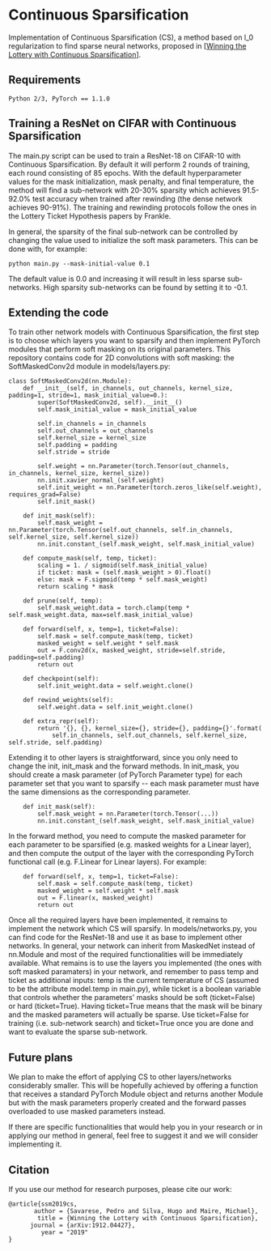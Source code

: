 # Continuous Sparsification

Implementation of Continuous Sparsification (CS), a method based on l_0 regularization to find sparse neural networks, proposed in [[Winning the Lottery with Continuous Sparsification](https://arxiv.org/abs/1912.04427)].

## Requirements
```
Python 2/3, PyTorch == 1.1.0
```
## Training a ResNet on CIFAR with Continuous Sparsification

The main.py script can be used to train a ResNet-18 on CIFAR-10 with Continuous Sparsification. By default it will perform 2 rounds of training, each round consisting of 85 epochs. With the default hyperparameter values for the mask initialization, mask penalty, and final temperature, the method will find a sub-network with 20-30% sparsity which achieves 91.5-92.0% test accuracy when trained after rewinding (the dense network achieves 90-91%). The training and rewinding protocols follow the ones in the Lottery Ticket Hypothesis papers by Frankle.

In general, the sparsity of the final sub-network can be controlled by changing the value used to initialize the soft mask parameters. This can be done with, for example:

```
python main.py --mask-initial-value 0.1
```

The default value is 0.0 and increasing it will result in less sparse sub-networks. High sparsity sub-networks can be found by setting it to -0.1.

## Extending the code

To train other network models with Continuous Sparsification, the first step is to choose which layers you want to sparsify and then implement PyTorch modules that perform soft masking on its original parameters. This repository contains code for 2D convolutions with soft masking: the SoftMaskedConv2d module in models/layers.py:

```
class SoftMaskedConv2d(nn.Module):
    def __init__(self, in_channels, out_channels, kernel_size, padding=1, stride=1, mask_initial_value=0.):
        super(SoftMaskedConv2d, self).__init__()
        self.mask_initial_value = mask_initial_value
        
        self.in_channels = in_channels
        self.out_channels = out_channels    
        self.kernel_size = kernel_size
        self.padding = padding
        self.stride = stride
        
        self.weight = nn.Parameter(torch.Tensor(out_channels, in_channels, kernel_size, kernel_size))
        nn.init.xavier_normal_(self.weight)
        self.init_weight = nn.Parameter(torch.zeros_like(self.weight), requires_grad=False)
        self.init_mask()
        
    def init_mask(self):
        self.mask_weight = nn.Parameter(torch.Tensor(self.out_channels, self.in_channels, self.kernel_size, self.kernel_size))
        nn.init.constant_(self.mask_weight, self.mask_initial_value)

    def compute_mask(self, temp, ticket):
        scaling = 1. / sigmoid(self.mask_initial_value)
        if ticket: mask = (self.mask_weight > 0).float()
        else: mask = F.sigmoid(temp * self.mask_weight)
        return scaling * mask      
        
    def prune(self, temp):
        self.mask_weight.data = torch.clamp(temp * self.mask_weight.data, max=self.mask_initial_value)   

    def forward(self, x, temp=1, ticket=False):
        self.mask = self.compute_mask(temp, ticket)
        masked_weight = self.weight * self.mask
        out = F.conv2d(x, masked_weight, stride=self.stride, padding=self.padding)        
        return out
        
    def checkpoint(self):
        self.init_weight.data = self.weight.clone()       
        
    def rewind_weights(self):
        self.weight.data = self.init_weight.clone()

    def extra_repr(self):
        return '{}, {}, kernel_size={}, stride={}, padding={}'.format(
            self.in_channels, self.out_channels, self.kernel_size, self.stride, self.padding)
```

Extending it to other layers is straightforward, since you only need to change the init, init_mask and the forward methods. In init_mask, you should create a mask parameter (of PyTorch Parameter type) for each parameter set that you want to sparsify -- each mask parameter must have the same dimensions as the corresponding parameter.

```
    def init_mask(self):
        self.mask_weight = nn.Parameter(torch.Tensor(...))
        nn.init.constant_(self.mask_weight, self.mask_initial_value)
```

In the forward method, you need to compute the masked parameter for each parameter to be sparsified (e.g. masked weights for a Linear layer), and then compute the output of the layer with the corresponding PyTorch functional call (e.g. F.Linear for Linear layers). For example:

```
    def forward(self, x, temp=1, ticket=False):
        self.mask = self.compute_mask(temp, ticket)
        masked_weight = self.weight * self.mask
        out = F.linear(x, masked_weight)        
        return out
```

Once all the required layers have been implemented, it remains to implement the network which CS will sparsify. In models/networks.py, you can find code for the ResNet-18 and use it as base to implement other networks. In general, your network can inherit from MaskedNet instead of nn.Module and most of the required functionalities will be immediately available. What remains is to use the layers you implemented (the ones with soft masked paramaters) in your network, and remember to pass temp and ticket as additional inputs: temp is the current temperature of CS (assumed to be the attribute model.temp in main.py), while ticket is a boolean variable that controls whether the parameters' masks should be soft (ticket=False) or hard (ticket=True). Having ticket=True means that the mask will be binary and the masked parameters will actually be sparse. Use ticket=False for training (i.e. sub-network search) and ticket=True once you are done and want to evaluate the sparse sub-network.

## Future plans

We plan to make the effort of applying CS to other layers/networks considerably smaller. This will be hopefully achieved by offering a function that receives a standard PyTorch Module object and returns another Module but with the mask parameters properly created and the forward passes overloaded to use masked parameters instead.

If there are specific functionalities that would help you in your research or in applying our method in general, feel free to suggest it and we will consider implementing it.

## Citation

If you use our method for research purposes, please cite our work:

```
@article{ssm2019cs,
       author = {Savarese, Pedro and Silva, Hugo and Maire, Michael},
        title = {Winning the Lottery with Continuous Sparsification},
      journal = {arXiv:1912.04427},
         year = "2019"
}
```

